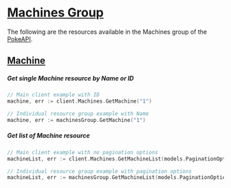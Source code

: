 # [Machines Group](https://pokeapi.co/docs/v2#machines-section)
The following are the resources available in the Machines group of the [PokeAPI](https://pokeapi.co/).

## [Machine](https://pokeapi.co/docs/v2#machine)

##### Get single Machine resource by Name or ID
```go
// Main client example with ID
machine, err := client.Machines.GetMachine("1")

// Individual resource group example with Name
machine, err := machinesGroup.GetMachine("1")
```

##### Get list of Machine resource 
```go
// Main client example with no pagination options
machineList, err := client.Machines.GetMachineList(models.PaginationOptions{})

// Individual resource group example with pagination options
machineList, err := machinesGroup.GetMachineList(models.PaginationOptions{Limit: 20, Offset: 20})
```
